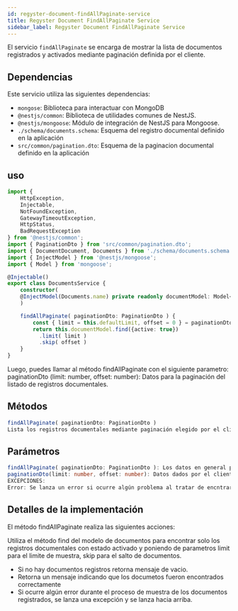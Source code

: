 ```yaml
---
id: regyster-document-findAllPaginate-service
title: Regyster Document FindAllPaginate Service
sidebar_label: Regyster Document FindAllPaginate Service
---
```


El servicio `findAllPaginate` se encarga de mostrar la lista de documentos registrados y activados mediante paginación definida por el cliente.

## Dependencias

Este servicio utiliza las siguientes dependencias:

- `mongose`: Biblioteca para interactuar con MongoDB
- `@nestjs/common`: Biblioteca de utilidades comunes de NestJS.
- `@nestjs/mongoose`: Módulo de integración de NestJS para Mongoose.
- `./schema/documents.schema`: Esquema del registro documental definido en la aplicación
- `src/common/pagination.dto`: Esquema de la paginacion documental definido en la aplicación

## uso

```typescript
import { 
	HttpException, 
	Injectable, 
	NotFoundException, 
	GatewayTimeoutException, 
	HttpStatus,
	BadRequestException
} from '@nestjs/common';
import { PaginationDto } from 'src/common/pagination.dto';
import { DocumentDocument, Documents } from './schema/documents.schema';
import { InjectModel } from '@nestjs/mongoose';
import { Model } from 'mongoose';

@Injectable()
export class DocumentsService {
	constructor(
	@InjectModel(Documents.name) private readonly documentModel: Model<DocumentDocument>
	)

	findAllPaginate( paginationDto: PaginationDto ) {
		const { limit = this.defaultLimit, offset = 0 } = paginationDto;
		return this.documentModel.find({active: true})
		  .limit( limit )
		  .skip( offset )
	}
}
```

Luego, puedes llamar al método findAllPaginate con el siguiente parametro:
paginationDto (limit: number, offset: number): Datos para la paginación del listado de registros documentales.

## Métodos
```typescript
findAllPaginate( paginationDto: PaginationDto )
Lista los registros documentales mediante paginación elegido por el cliente.
```

## Parámetros 
```typescript
findAllPaginate( paginationDto: PaginationDto ): Los datos en general para la paginacion de documentos
paginationDto(limit: number, offset: number): Datos dados por el cliente para controlar la paginacion de los registros documentales
EXCEPCIONES:
Error: Se lanza un error si ocurre algún problema al tratar de encntrar el registro documental
```

## Detalles de la implementación
El método findAllPaginate realiza las siguientes acciones:

Utiliza el método find del modelo de documentos para encontrar solo los registros documentales con estado activado y poniendo de parametros limit para el limite de muestra, skip para el salto de documentos.
- Si no hay documentos registros retorna mensaje de vacio.
- Retorna un mensaje indicando que los documetos fueron encontrados correctamente
- Si ocurre algún error durante el proceso de muestra de los documentos registrados, se lanza una excepción y se lanza hacia arriba.
